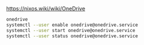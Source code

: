 https://nixos.wiki/wiki/OneDrive

```bash
onedrive
systemctl --user enable onedrive@onedrive.service
systemctl --user start onedrive@onedrive.service
systemctl --user status onedrive@onedrive.service
```
